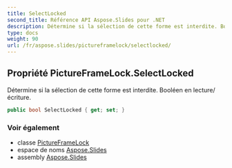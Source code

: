 ```yaml
---
title: SelectLocked
second_title: Référence API Aspose.Slides pour .NET
description: Détermine si la sélection de cette forme est interdite. Booléen en lecture/écriture.
type: docs
weight: 90
url: /fr/aspose.slides/pictureframelock/selectlocked/
---
```


## Propriété PictureFrameLock.SelectLocked

Détermine si la sélection de cette forme est interdite. Booléen en lecture/écriture.

```csharp
public bool SelectLocked { get; set; }
```

### Voir également

* classe [PictureFrameLock](../../pictureframelock)
* espace de noms [Aspose.Slides](../../pictureframelock)
* assembly [Aspose.Slides](../../../)

<!-- NE PAS ÉDITER : généré par xmldocmd pour Aspose.Slides.dll -->
